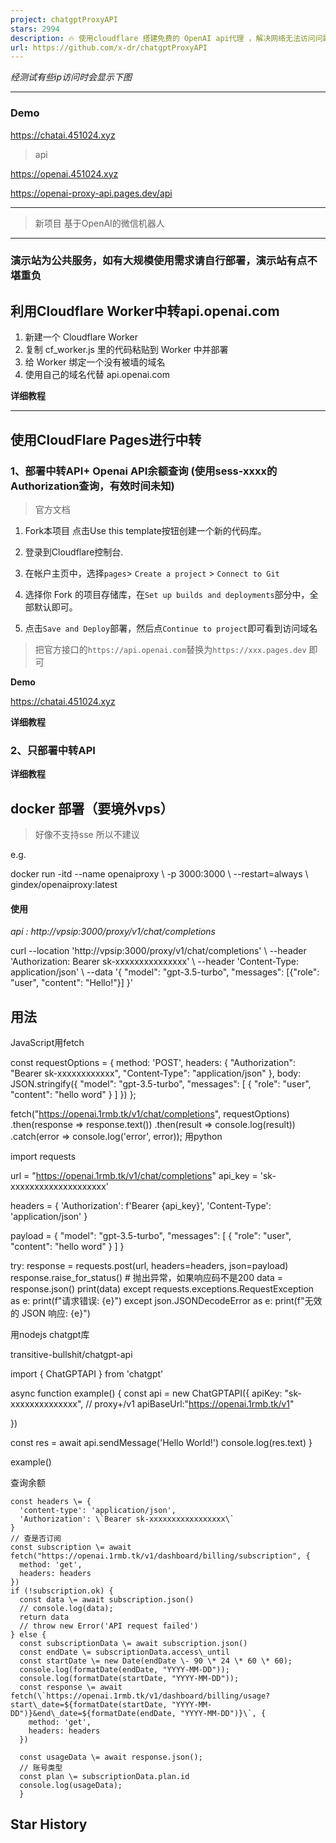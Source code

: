 ```yaml
---
project: chatgptProxyAPI
stars: 2994
description: 🔥 使用cloudflare 搭建免费的 OpenAI api代理 ，解决网络无法访问问题。支持流式输出
url: https://github.com/x-dr/chatgptProxyAPI
---
```


_经测试有些ip访问时会显示下图_

* * *

### Demo

https://chatai.451024.xyz

> api

https://openai.451024.xyz

https://openai-proxy-api.pages.dev/api

* * *

> 新项目 基于OpenAI的微信机器人

* * *

### 演示站为公共服务，如有大规模使用需求请自行部署，演示站有点不堪重负

利用Cloudflare Worker中转api.openai.com
-----------------------------------

1.  新建一个 Cloudflare Worker
2.  复制 cf\_worker.js 里的代码粘贴到 Worker 中并部署
3.  给 Worker 绑定一个没有被墙的域名
4.  使用自己的域名代替 api.openai.com

**详细教程**

* * *

使用CloudFlare Pages进行中转
----------------------

### 1、部署中转API+ Openai API余额查询 (使用sess-xxxx的Authorization查询，有效时间未知)

> 官方文档

1.  Fork本项目 点击Use this template按钮创建一个新的代码库。
    
2.  登录到Cloudflare控制台.
    
3.  在帐户主页中，选择`pages`\> `Create a project` > `Connect to Git`
    
4.  选择你 Fork 的项目存储库，在`Set up builds and deployments`部分中，全部默认即可。
    
5.  点击`Save and Deploy`部署，然后点`Continue to project`即可看到访问域名
    

> 把官方接口的`https://api.openai.com`替换为`https://xxx.pages.dev` 即可

**Demo**

https://chatai.451024.xyz

**详细教程**

### 2、只部署中转API

**详细教程**

docker 部署（要境外vps）
-----------------

> 好像不支持sse 所以不建议

e.g.

docker run -itd --name openaiproxy \\
            -p 3000:3000 \\
            --restart=always \\
           gindex/openaiproxy:latest

#### 使用

_api : http://vpsip:3000/proxy/v1/chat/completions_

curl --location 'http://vpsip:3000/proxy/v1/chat/completions' \\
--header 'Authorization: Bearer sk-xxxxxxxxxxxxxxx' \\
--header 'Content-Type: application/json' \\
--data '{
   "model": "gpt-3.5-turbo",
  "messages": \[{"role": "user", "content": "Hello!"}\]
 }'

用法
--

JavaScript用fetch

const requestOptions \= {
    method: 'POST',
    headers: {
        "Authorization": "Bearer sk-xxxxxxxxxxxx",
        "Content-Type": "application/json"
    },
    body: JSON.stringify({
        "model": "gpt-3.5-turbo",
        "messages": \[
            {
                "role": "user",
                "content": "hello word"
            }
        \]
    })
};

fetch("https://openai.1rmb.tk/v1/chat/completions", requestOptions)
    .then(response \=> response.text())
    .then(result \=> console.log(result))
    .catch(error \=> console.log('error', error));
  用python

import requests

url \= "https://openai.1rmb.tk/v1/chat/completions"
api\_key \= 'sk-xxxxxxxxxxxxxxxxxxxx'

headers \= {
  'Authorization': f'Bearer {api\_key}',
  'Content-Type': 'application/json'
}

payload \= {
  "model": "gpt-3.5-turbo",
  "messages": \[
    {
      "role": "user",
      "content": "hello word"
    }
  \]
}

try:
    response \= requests.post(url, headers\=headers, json\=payload)
    response.raise\_for\_status() \# 抛出异常，如果响应码不是200
    data \= response.json()
    print(data)
except requests.exceptions.RequestException as e:
    print(f"请求错误: {e}")
except json.JSONDecodeError as e:
    print(f"无效的 JSON 响应: {e}")

用nodejs chatgpt库

transitive-bullshit/chatgpt-api

import { ChatGPTAPI } from 'chatgpt'

async function example() {
  const api \= new ChatGPTAPI({
    apiKey: "sk-xxxxxxxxxxxxxx",
  // proxy+/v1
    apiBaseUrl:"https://openai.1rmb.tk/v1"

  })

  const res \= await api.sendMessage('Hello World!')
  console.log(res.text)
}

example()

查询余额

    const headers \= {
      'content-type': 'application/json',
      'Authorization': \`Bearer sk-xxxxxxxxxxxxxxxxx\`
    }
    // 查是否订阅
    const subscription \= await fetch("https://openai.1rmb.tk/v1/dashboard/billing/subscription", {
      method: 'get',
      headers: headers
    })
    if (!subscription.ok) {
      const data \= await subscription.json()
      // console.log(data);
      return data
      // throw new Error('API request failed')
    } else {
      const subscriptionData \= await subscription.json()
      const endDate \= subscriptionData.access\_until
      const startDate \= new Date(endDate \- 90 \* 24 \* 60 \* 60);
      console.log(formatDate(endDate, "YYYY-MM-DD"));
      console.log(formatDate(startDate, "YYYY-MM-DD"));
      const response \= await fetch(\`https://openai.1rmb.tk/v1/dashboard/billing/usage?start\_date=${formatDate(startDate, "YYYY-MM-DD")}&end\_date=${formatDate(endDate, "YYYY-MM-DD")}\`, {
        method: 'get',
        headers: headers
      })
      
      const usageData \= await response.json();
      // 账号类型
      const plan \= subscriptionData.plan.id
      console.log(usageData);
      }

Star History
------------

